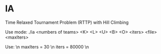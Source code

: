 IA
===

Time Relaxed Tournament Problem (RTTP) with Hill Climbing

Use mode:
./ia \<numbers of teams> \<K> \<L> \<U> \<B> \<O> \<iters> \<file> \<maxIters>

Use: \n
maxIters = 30 \n
iters = 80000 \n
